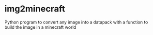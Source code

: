 # img2minecraft
Python program to convert any image into a datapack with a function to build the image in a minecraft world

